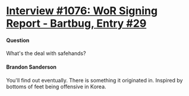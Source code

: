 # [Interview #1076: WoR Signing Report - Bartbug, Entry #29](https://www.theoryland.com/intvmain.php?i=1076#29)

#### Question

What's the deal with safehands?

#### Brandon Sanderson

You'll find out eventually. There is something it originated in. Inspired by bottoms of feet being offensive in Korea.

